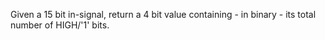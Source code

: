 Given a 15 bit in-signal, return a 4 bit value containing - in binary - its total number of HIGH/'1' bits.
